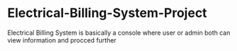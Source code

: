 # Electrical-Billing-System-Project
Electrical Billing System is basically a console where user or admin both can view information and procced further 
